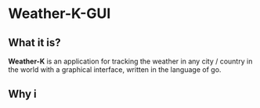 # Weather-K-GUI
## What it is?
<b>Weather-K</b> is an application for tracking the weather in any city / country in the world with a graphical interface, written in the language of go.
## Why i 
